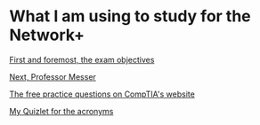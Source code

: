 # What I am using to study for the Network+

[First and foremost, the exam objectives](https://comptiacdn.azureedge.net/webcontent/docs/default-source/exam-objectives/comptia-network-n10-008-exam-objectives-(5-0).pdf)

[Next, Professor Messer](https://www.youtube.com/playlist?list=PLG49S3nxzAnlCJiCrOYuRYb6cne864a7G)

[The free practice questions on CompTIA's website](https://www.comptia.org/training/resources/practice-tests/network-n10-007-practice-questions)

[My Quizlet for the acronyms](https://quizlet.com/706789952)

